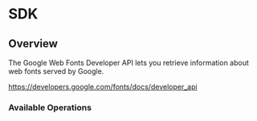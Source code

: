 # SDK

## Overview

The Google Web Fonts Developer API lets you retrieve information about web fonts served by Google.

<https://developers.google.com/fonts/docs/developer_api>
### Available Operations

